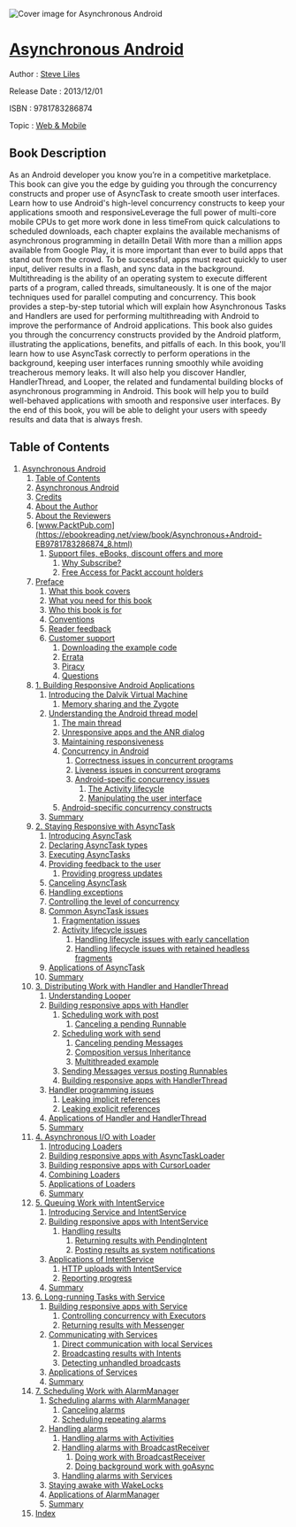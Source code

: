 ![Cover image for Asynchronous Android](https://imgdetail.ebookreading.net/cover/cover/web_mobile/EB9781783286874.jpg)

[Asynchronous Android](https://ebookreading.net/view/book/Asynchronous+Android-EB9781783286874_1.html "Asynchronous Android")
====================================================================================================================

Author : [Steve Liles](https://ebookreading.net/search/author/Steve+Liles)

Release Date : 2013/12/01

ISBN : 9781783286874

Topic : [Web & Mobile](https://ebookreading.net/search/category/web-mobile)

Book Description
-----------------

As an Android developer you know you’re in a competitive marketplace. This book can give you the edge by guiding you through the concurrency constructs and proper use of AsyncTask to create smooth user interfaces.
Learn how to use Android's high-level concurrency constructs to keep your applications smooth and responsiveLeverage the full power of multi-core mobile CPUs to get more work done in less timeFrom quick calculations to scheduled downloads, each chapter explains the available mechanisms of asynchronous programming in detailIn Detail
With more than a million apps available from Google Play, it is more important than ever to build apps that stand out from the crowd. To be successful, apps must react quickly to user input, deliver results in a flash, and sync data in the background. Multithreading is the ability of an operating system to execute different parts of a program, called threads, simultaneously. It is one of the major techniques used for parallel computing and concurrency.
This book provides a step-by-step tutorial which will explain how Asynchronous Tasks and Handlers are used for performing multithreading with Android to improve the performance of Android applications. This book also guides you through the concurrency constructs provided by the Android platform, illustrating the applications, benefits, and pitfalls of each.
In this book, you'll learn how to use AsyncTask correctly to perform operations in the background, keeping user interfaces running smoothly while avoiding treacherous memory leaks. It will also help you discover Handler, HandlerThread, and Looper, the related and fundamental building blocks of asynchronous programming in Android.
This book will help you to build well-behaved applications with smooth and responsive user interfaces. By the end of this book, you will be able to delight your users with speedy results and data that is always fresh.
              
Table of Contents
-----------------

1. [Asynchronous Android](https://ebookreading.net/view/book/Asynchronous+Android-EB9781783286874_3.html)
    1. [Table of Contents](https://ebookreading.net/view/book/Asynchronous+Android-EB9781783286874_2.html)
    1. [Asynchronous Android](https://ebookreading.net/view/book/Asynchronous+Android-EB9781783286874_4.html)
    1. [Credits](https://ebookreading.net/view/book/Asynchronous+Android-EB9781783286874_5.html)
    1. [About the Author](https://ebookreading.net/view/book/Asynchronous+Android-EB9781783286874_6.html)
    1. [About the Reviewers](https://ebookreading.net/view/book/Asynchronous+Android-EB9781783286874_7.html)
    1. [www.PacktPub.com](https://ebookreading.net/view/book/Asynchronous+Android-EB9781783286874_8.html)
        1. [Support files, eBooks, discount offers and more](https://ebookreading.net/view/book/Asynchronous+Android-EB9781783286874_8.html#ch00lvl1sec01)
            1. [Why Subscribe?](https://ebookreading.net/view/book/Asynchronous+Android-EB9781783286874_8.html#ch00lvl2sec01)
            1. [Free Access for Packt account holders](https://ebookreading.net/view/book/Asynchronous+Android-EB9781783286874_8.html#ch00lvl2sec02)
    1. [Preface](https://ebookreading.net/view/book/Asynchronous+Android-EB9781783286874_9.html)
        1. [What this book covers](https://ebookreading.net/view/book/Asynchronous+Android-EB9781783286874_9.html#ch00lvl1sec02)
        1. [What you need for this book](https://ebookreading.net/view/book/Asynchronous+Android-EB9781783286874_10.html)
        1. [Who this book is for](https://ebookreading.net/view/book/Asynchronous+Android-EB9781783286874_11.html)
        1. [Conventions](https://ebookreading.net/view/book/Asynchronous+Android-EB9781783286874_12.html)
        1. [Reader feedback](https://ebookreading.net/view/book/Asynchronous+Android-EB9781783286874_13.html)
        1. [Customer support](https://ebookreading.net/view/book/Asynchronous+Android-EB9781783286874_14.html)
            1. [Downloading the example code](https://ebookreading.net/view/book/Asynchronous+Android-EB9781783286874_14.html#ch00lvl2sec03)
            1. [Errata](https://ebookreading.net/view/book/Asynchronous+Android-EB9781783286874_14.html#ch00lvl2sec04)
            1. [Piracy](https://ebookreading.net/view/book/Asynchronous+Android-EB9781783286874_14.html#ch00lvl2sec05)
            1. [Questions](https://ebookreading.net/view/book/Asynchronous+Android-EB9781783286874_14.html#ch00lvl2sec06)
    1. [1. Building Responsive Android Applications](https://ebookreading.net/view/book/Asynchronous+Android-EB9781783286874_15.html)
        1. [Introducing the Dalvik Virtual Machine](https://ebookreading.net/view/book/Asynchronous+Android-EB9781783286874_15.html#ch01lvl1sec08)
            1. [Memory sharing and the Zygote](https://ebookreading.net/view/book/Asynchronous+Android-EB9781783286874_15.html#ch01lvl2sec07)
        1. [Understanding the Android thread model](https://ebookreading.net/view/book/Asynchronous+Android-EB9781783286874_16.html)
            1. [The main thread](https://ebookreading.net/view/book/Asynchronous+Android-EB9781783286874_16.html#ch01lvl2sec08)
            1. [Unresponsive apps and the ANR dialog](https://ebookreading.net/view/book/Asynchronous+Android-EB9781783286874_16.html#ch01lvl2sec09)
            1. [Maintaining responsiveness](https://ebookreading.net/view/book/Asynchronous+Android-EB9781783286874_16.html#ch01lvl2sec10)
            1. [Concurrency in Android](https://ebookreading.net/view/book/Asynchronous+Android-EB9781783286874_16.html#ch01lvl2sec11)
                1. [Correctness issues in concurrent programs](https://ebookreading.net/view/book/Asynchronous+Android-EB9781783286874_16.html#ch01lvl3sec01)
                1. [Liveness issues in concurrent programs](https://ebookreading.net/view/book/Asynchronous+Android-EB9781783286874_16.html#ch01lvl3sec02)
                1. [Android-specific concurrency issues](https://ebookreading.net/view/book/Asynchronous+Android-EB9781783286874_16.html#ch01lvl3sec03)
                    1. [The Activity lifecycle](https://ebookreading.net/view/book/Asynchronous+Android-EB9781783286874_16.html#ch01lvl4sec01)
                    1. [Manipulating the user interface](https://ebookreading.net/view/book/Asynchronous+Android-EB9781783286874_16.html#ch01lvl4sec02)
            1. [Android-specific concurrency constructs](https://ebookreading.net/view/book/Asynchronous+Android-EB9781783286874_16.html#ch01lvl2sec12)
        1. [Summary](https://ebookreading.net/view/book/Asynchronous+Android-EB9781783286874_17.html)
    1. [2. Staying Responsive with AsyncTask](https://ebookreading.net/view/book/Asynchronous+Android-EB9781783286874_18.html)
        1. [Introducing AsyncTask](https://ebookreading.net/view/book/Asynchronous+Android-EB9781783286874_18.html#ch02lvl1sec11)
        1. [Declaring AsyncTask types](https://ebookreading.net/view/book/Asynchronous+Android-EB9781783286874_19.html)
        1. [Executing AsyncTasks](https://ebookreading.net/view/book/Asynchronous+Android-EB9781783286874_20.html)
        1. [Providing feedback to the user](https://ebookreading.net/view/book/Asynchronous+Android-EB9781783286874_21.html)
            1. [Providing progress updates](https://ebookreading.net/view/book/Asynchronous+Android-EB9781783286874_21.html#ch02lvl2sec13)
        1. [Canceling AsyncTask](https://ebookreading.net/view/book/Asynchronous+Android-EB9781783286874_22.html)
        1. [Handling exceptions](https://ebookreading.net/view/book/Asynchronous+Android-EB9781783286874_23.html)
        1. [Controlling the level of concurrency](https://ebookreading.net/view/book/Asynchronous+Android-EB9781783286874_24.html)
        1. [Common AsyncTask issues](https://ebookreading.net/view/book/Asynchronous+Android-EB9781783286874_25.html)
            1. [Fragmentation issues](https://ebookreading.net/view/book/Asynchronous+Android-EB9781783286874_25.html#ch02lvl2sec14)
            1. [Activity lifecycle issues](https://ebookreading.net/view/book/Asynchronous+Android-EB9781783286874_25.html#ch02lvl2sec15)
                1. [Handling lifecycle issues with early cancellation](https://ebookreading.net/view/book/Asynchronous+Android-EB9781783286874_25.html#ch02lvl3sec04)
                1. [Handling lifecycle issues with retained headless fragments](https://ebookreading.net/view/book/Asynchronous+Android-EB9781783286874_25.html#ch02lvl3sec05)
        1. [Applications of AsyncTask](https://ebookreading.net/view/book/Asynchronous+Android-EB9781783286874_26.html)
        1. [Summary](https://ebookreading.net/view/book/Asynchronous+Android-EB9781783286874_27.html)
    1. [3. Distributing Work with Handler and HandlerThread](https://ebookreading.net/view/book/Asynchronous+Android-EB9781783286874_28.html)
        1. [Understanding Looper](https://ebookreading.net/view/book/Asynchronous+Android-EB9781783286874_28.html#ch03lvl1sec21)
        1. [Building responsive apps with Handler](https://ebookreading.net/view/book/Asynchronous+Android-EB9781783286874_29.html)
            1. [Scheduling work with post](https://ebookreading.net/view/book/Asynchronous+Android-EB9781783286874_29.html#ch03lvl2sec16)
                1. [Canceling a pending Runnable](https://ebookreading.net/view/book/Asynchronous+Android-EB9781783286874_29.html#ch03lvl3sec06)
            1. [Scheduling work with send](https://ebookreading.net/view/book/Asynchronous+Android-EB9781783286874_29.html#ch03lvl2sec17)
                1. [Canceling pending Messages](https://ebookreading.net/view/book/Asynchronous+Android-EB9781783286874_29.html#ch03lvl3sec07)
                1. [Composition versus Inheritance](https://ebookreading.net/view/book/Asynchronous+Android-EB9781783286874_29.html#ch03lvl3sec08)
                1. [Multithreaded example](https://ebookreading.net/view/book/Asynchronous+Android-EB9781783286874_29.html#ch03lvl3sec09)
            1. [Sending Messages versus posting Runnables](https://ebookreading.net/view/book/Asynchronous+Android-EB9781783286874_29.html#ch03lvl2sec18)
            1. [Building responsive apps with HandlerThread](https://ebookreading.net/view/book/Asynchronous+Android-EB9781783286874_29.html#ch03lvl2sec19)
        1. [Handler programming issues](https://ebookreading.net/view/book/Asynchronous+Android-EB9781783286874_30.html)
            1. [Leaking implicit references](https://ebookreading.net/view/book/Asynchronous+Android-EB9781783286874_30.html#ch03lvl2sec20)
            1. [Leaking explicit references](https://ebookreading.net/view/book/Asynchronous+Android-EB9781783286874_30.html#ch03lvl2sec21)
        1. [Applications of Handler and HandlerThread](https://ebookreading.net/view/book/Asynchronous+Android-EB9781783286874_31.html)
        1. [Summary](https://ebookreading.net/view/book/Asynchronous+Android-EB9781783286874_32.html)
    1. [4. Asynchronous I/O with Loader](https://ebookreading.net/view/book/Asynchronous+Android-EB9781783286874_33.html)
        1. [Introducing Loaders](https://ebookreading.net/view/book/Asynchronous+Android-EB9781783286874_33.html#ch04lvl1sec26)
        1. [Building responsive apps with AsyncTaskLoader](https://ebookreading.net/view/book/Asynchronous+Android-EB9781783286874_34.html)
        1. [Building responsive apps with CursorLoader](https://ebookreading.net/view/book/Asynchronous+Android-EB9781783286874_35.html)
        1. [Combining Loaders](https://ebookreading.net/view/book/Asynchronous+Android-EB9781783286874_36.html)
        1. [Applications of Loaders](https://ebookreading.net/view/book/Asynchronous+Android-EB9781783286874_37.html)
        1. [Summary](https://ebookreading.net/view/book/Asynchronous+Android-EB9781783286874_38.html)
    1. [5. Queuing Work with IntentService](https://ebookreading.net/view/book/Asynchronous+Android-EB9781783286874_39.html)
        1. [Introducing Service and IntentService](https://ebookreading.net/view/book/Asynchronous+Android-EB9781783286874_39.html#ch05lvl1sec32)
        1. [Building responsive apps with IntentService](https://ebookreading.net/view/book/Asynchronous+Android-EB9781783286874_40.html)
            1. [Handling results](https://ebookreading.net/view/book/Asynchronous+Android-EB9781783286874_40.html#ch05lvl2sec22)
                1. [Returning results with PendingIntent](https://ebookreading.net/view/book/Asynchronous+Android-EB9781783286874_40.html#ch05lvl3sec10)
                1. [Posting results as system notifications](https://ebookreading.net/view/book/Asynchronous+Android-EB9781783286874_40.html#ch05lvl3sec11)
        1. [Applications of IntentService](https://ebookreading.net/view/book/Asynchronous+Android-EB9781783286874_41.html)
            1. [HTTP uploads with IntentService](https://ebookreading.net/view/book/Asynchronous+Android-EB9781783286874_41.html#ch05lvl2sec23)
            1. [Reporting progress](https://ebookreading.net/view/book/Asynchronous+Android-EB9781783286874_41.html#ch05lvl2sec24)
        1. [Summary](https://ebookreading.net/view/book/Asynchronous+Android-EB9781783286874_42.html)
    1. [6. Long-running Tasks with Service](https://ebookreading.net/view/book/Asynchronous+Android-EB9781783286874_43.html)
        1. [Building responsive apps with Service](https://ebookreading.net/view/book/Asynchronous+Android-EB9781783286874_43.html#ch06lvl1sec36)
            1. [Controlling concurrency with Executors](https://ebookreading.net/view/book/Asynchronous+Android-EB9781783286874_43.html#ch06lvl2sec25)
            1. [Returning results with Messenger](https://ebookreading.net/view/book/Asynchronous+Android-EB9781783286874_43.html#ch06lvl2sec26)
        1. [Communicating with Services](https://ebookreading.net/view/book/Asynchronous+Android-EB9781783286874_44.html)
            1. [Direct communication with local Services](https://ebookreading.net/view/book/Asynchronous+Android-EB9781783286874_44.html#ch06lvl2sec27)
            1. [Broadcasting results with Intents](https://ebookreading.net/view/book/Asynchronous+Android-EB9781783286874_44.html#ch06lvl2sec28)
            1. [Detecting unhandled broadcasts](https://ebookreading.net/view/book/Asynchronous+Android-EB9781783286874_44.html#ch06lvl2sec29)
        1. [Applications of Services](https://ebookreading.net/view/book/Asynchronous+Android-EB9781783286874_45.html)
        1. [Summary](https://ebookreading.net/view/book/Asynchronous+Android-EB9781783286874_46.html)
    1. [7. Scheduling Work with AlarmManager](https://ebookreading.net/view/book/Asynchronous+Android-EB9781783286874_47.html)
        1. [Scheduling alarms with AlarmManager](https://ebookreading.net/view/book/Asynchronous+Android-EB9781783286874_47.html#ch07lvl1sec40)
            1. [Canceling alarms](https://ebookreading.net/view/book/Asynchronous+Android-EB9781783286874_47.html#ch07lvl2sec30)
            1. [Scheduling repeating alarms](https://ebookreading.net/view/book/Asynchronous+Android-EB9781783286874_47.html#ch07lvl2sec31)
        1. [Handling alarms](https://ebookreading.net/view/book/Asynchronous+Android-EB9781783286874_48.html)
            1. [Handling alarms with Activities](https://ebookreading.net/view/book/Asynchronous+Android-EB9781783286874_48.html#ch07lvl2sec32)
            1. [Handling alarms with BroadcastReceiver](https://ebookreading.net/view/book/Asynchronous+Android-EB9781783286874_48.html#ch07lvl2sec33)
                1. [Doing work with BroadcastReceiver](https://ebookreading.net/view/book/Asynchronous+Android-EB9781783286874_48.html#ch07lvl3sec12)
                1. [Doing background work with goAsync](https://ebookreading.net/view/book/Asynchronous+Android-EB9781783286874_48.html#ch07lvl3sec13)
            1. [Handling alarms with Services](https://ebookreading.net/view/book/Asynchronous+Android-EB9781783286874_48.html#ch07lvl2sec34)
        1. [Staying awake with WakeLocks](https://ebookreading.net/view/book/Asynchronous+Android-EB9781783286874_49.html)
        1. [Applications of AlarmManager](https://ebookreading.net/view/book/Asynchronous+Android-EB9781783286874_50.html)
        1. [Summary](https://ebookreading.net/view/book/Asynchronous+Android-EB9781783286874_51.html)
    1. [Index](https://ebookreading.net/view/book/Asynchronous+Android-EB9781783286874_52.html)
